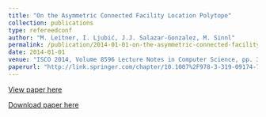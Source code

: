 ```yaml
---
title: "On the Asymmetric Connected Facility Location Polytope"
collection: publications
type: refereedconf
author: "M. Leitner, I. Ljubić, J.J. Salazar-Gonzalez, M. Sinnl"
permalink: /publication/2014-01-01-on-the-asymmetric-connected-facility-location-polytope
date: 2014-01-01
venue: "ISCO 2014, Volume 8596 Lecture Notes in Computer Science, pp. 371-383"
paperurl: "http://link.springer.com/chapter/10.1007%2F978-3-319-09174-7_32"
---
```


[View paper here](http://link.springer.com/chapter/10.1007%2F978-3-319-09174-7_32)

[Download paper here]({{site.url}}/docs/publications/aConFL-ISCO.pdf)
